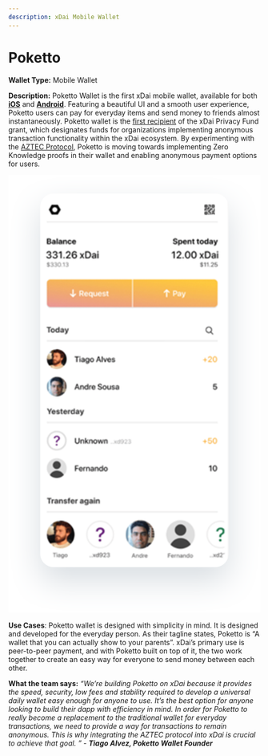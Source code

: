 ```yaml
---
description: xDai Mobile Wallet
---
```


# Poketto

**Wallet Type:** Mobile Wallet

**Description:** Poketto Wallet is the first xDai mobile wallet, available for both [**iOS**](https://apps.apple.com/us/app/poketto-cash/id1460141974) and [**Android**](https://play.google.com/store/apps/details?id=com.poketto.poketto). Featuring a beautiful UI and a smooth user experience, Poketto users can pay for everyday items and send money to friends almost instantaneously. Poketto wallet is the [first recipient](https://forum.poa.network/t/introducing-the-poa-zero-knowledge-fund/2698) of the xDai Privacy Fund grant, which designates funds for organizations implementing anonymous transaction functionality within the xDai ecosystem. By experimenting with the [AZTEC Protocol](https://blog.donesunday.com/post/poketto/integrating-private-transactions), Poketto is moving towards implementing Zero Knowledge proofs in their wallet and enabling anonymous payment options for users. 

![](../../.gitbook/assets/poketto.png)

**Use Cases**: Poketto wallet is designed with simplicity in mind. It is designed and developed for the everyday person. As their tagline states, Poketto is “A wallet that you can actually show to your parents”. xDai’s primary use is peer-to-peer payment, and with Poketto built on top of it, the two work together to create an easy way for everyone to send money between each other.

**What the team says:** _“We’re building Poketto on xDai because it provides the speed, security, low fees and stability required to develop a universal daily wallet easy enough for anyone to use. It’s the best option for anyone looking to build their dapp with efficiency in mind. In order for Poketto to really become a replacement to the traditional wallet for everyday transactions, we need to provide a way for transactions to remain anonymous. This is why integrating the AZTEC protocol into xDai is crucial to achieve that goal. ” - **Tiago Alvez, Poketto Wallet Founder**_

